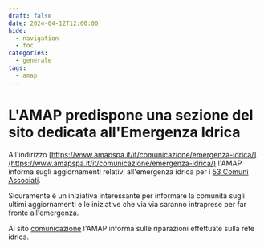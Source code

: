```yaml
---
draft: false
date: 2024-04-12T12:00:00
hide:
  - navigation
  - toc
categories:
  - generale
tags:
  - amap
---
```



# L'AMAP predispone una sezione del sito dedicata all'Emergenza Idrica

All'indirizzo [https://www.amapspa.it/it/comunicazione/emergenza-idrica/](https://www.amapspa.it/it/comunicazione/emergenza-idrica/) l'AMAP informa sugli aggiornamenti relativi all'emergenza idrica
per i [53 Comuni Associati](https://www.amapspa.it/it/azienda/).

Sicuramente è un iniziativa interessante per informare la comunità sugli ultimi aggiornamenti e le iniziative che via via saranno intraprese per far fronte all'emergenza.

Al sito [comunicazione](https://www.amapspa.it/it/comunicazione/) l'AMAP informa sulle riparazioni effettuate sulla rete idrica.
